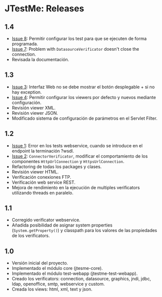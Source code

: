 # JTestMe: Releases #
## 1.4 ##
  * [Issue 8](https://code.google.com/p/jtestme/issues/detail?id=8): Permitir configurar los test para que se ejecuten de forma programada.
  * [Issue 7](https://code.google.com/p/jtestme/issues/detail?id=7):  Problem with `DatasourceVerificator` doesn't close the connection.
  * Revisada la documentación.

## 1.3 ##
  * [Issue 3](https://code.google.com/p/jtestme/issues/detail?id=3): Interfaz Web no se debe mostrar el botón desplegable + si no hay exception.
  * [Issue 4](https://code.google.com/p/jtestme/issues/detail?id=4): Permitir configurar los viewers por defecto y nuevos mediante configuración.
  * Revisión viewer XML.
  * Revisión viewer JSON.
  * Modificado sistema de configuración de parámetros en el Servlet Filter.

## 1.2 ##
  * [Issue 1](https://code.google.com/p/jtestme/issues/detail?id=1): Error en los tests webservice, cuando se introduce en el endpoint la terminación ?wsdl.
  * [Issue 2](https://code.google.com/p/jtestme/issues/detail?id=2): `ConnectorVerificator`, modificar el comportamiento de los componentes `HttpUrlConnection` y `HttpsUrlConnection`.
  * Refactoring de todas los packages y clases.
  * Revisión viewer HTML.
  * Verificación conexiones FTP.
  * Verificación web service REST.
  * Mejora de rendimiento en la ejecución de multiples verificators utilizando threads en paralelo.

## 1.1 ##
  * Corregido verificator webservice.
  * Añadida posibilidad de asignar system properties (`System.getProperty()`) y classpath para los valores de las propiedades de los verificators.

## 1.0 ##
  * Versión inicial del proyecto.
  * Implementado el módulo core (jtesme-core).
  * Implementado el módulo test-webapp (jtestme-test-webapp).
  * Creado los verificators: connection, datasource, graphics, jndi, jdbc, ldap, openoffice, smtp, webservice y custom.
  * Creada los views: html, xml, text y json.